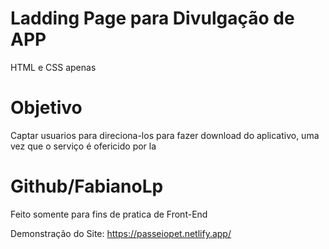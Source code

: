 # Ladding Page para Divulgação de APP 
 
 HTML e CSS apenas 

# Objetivo 

Captar usuarios para direciona-los para fazer download do aplicativo, uma vez que o serviço é ofericido por la

# Github/FabianoLp

Feito somente para fins de pratica de Front-End

Demonstração do Site: https://passeiopet.netlify.app/
